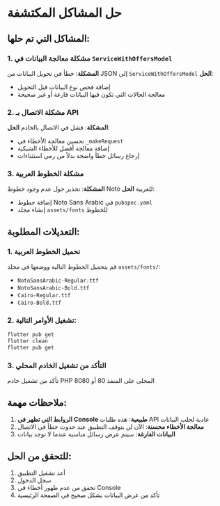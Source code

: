 # حل المشاكل المكتشفة

## المشاكل التي تم حلها:

### 1. مشكلة معالجة البيانات في `ServiceWithOffersModel`
**المشكلة**: خطأ في تحويل البيانات من JSON إلى `ServiceWithOffersModel`
**الحل**: 
- إضافة فحص نوع البيانات قبل التحويل
- معالجة الحالات التي تكون فيها البيانات فارغة أو غير صحيحة

### 2. مشكلة الاتصال بـ API
**المشكلة**: فشل في الاتصال بالخادم
**الحل**:
- تحسين معالجة الأخطاء في `_makeRequest`
- إضافة معالجة أفضل للأخطاء الشبكية
- إرجاع رسائل خطأ واضحة بدلاً من رمي استثناءات

### 3. مشكلة الخطوط العربية
**المشكلة**: تحذير حول عدم وجود خطوط Noto للعربية
**الحل**:
- إضافة خطوط Noto Sans Arabic في `pubspec.yaml`
- إنشاء مجلد `assets/fonts` للخطوط

## التعديلات المطلوبة:

### 1. تحميل الخطوط العربية
قم بتحميل الخطوط التالية ووضعها في مجلد `assets/fonts/`:
- `NotoSansArabic-Regular.ttf`
- `NotoSansArabic-Bold.ttf`
- `Cairo-Regular.ttf`
- `Cairo-Bold.ttf`

### 2. تشغيل الأوامر التالية:
```bash
flutter pub get
flutter clean
flutter pub get
```

### 3. التأكد من تشغيل الخادم المحلي
تأكد من تشغيل خادم PHP المحلي على المنفذ 80 أو 8080

## ملاحظات مهمة:

1. **الروابط التي تظهر في Console طبيعية**: هذه طلبات API عادية لجلب البيانات
2. **معالجة الأخطاء محسنة**: الآن لن يتوقف التطبيق عند حدوث خطأ في الاتصال
3. **البيانات الفارغة**: سيتم عرض رسائل مناسبة عندما لا توجد بيانات

## للتحقق من الحل:

1. أعد تشغيل التطبيق
2. سجل الدخول
3. تحقق من عدم ظهور أخطاء في Console
4. تأكد من عرض البيانات بشكل صحيح في الصفحة الرئيسية 